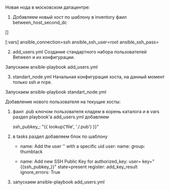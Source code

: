 Новая нода в московском датацентре:

1) Добавляем новый хост по шаблону в inventory фаил between_host_second_dc 

[<host-name>]
<host-ip>

[<host-name>:vars]
ansible_connection=ssh 
ansible_ssh_user=root
ansible_ssh_pass=<host-root-password>

2) add_users.yml Создание стандартного набора пользователей Between и их конфигурации.

  Запускаем ansible-playbook add_users.yml

3) standart_node.yml Начальная конфигурация хоста, на данный момент только ssh и nrpe.

  Запускаем ansible-playbook standart_node.yml
 

 
 
Добавление нового пользователя на текущие хосты:
 
1) фаил <USERNAME>.pub ключом пользователя кладем в корень каталога и в vars раздел playbook'а add_users.yml добавляем 

    ssh_pubkey_<USERNAME>: "{{ lookup('file', './<USERNAME>.pub') }}"

2) в tasks раздел добавляем блок по шаблону

    - name: Add the user '<USERNAME>' with a specific uid
      user:
        name: <USERNAME>
        group: thumbtack

    - name: Add new SSH Public Key for <USERNAME>
      authorized_key: user=<USERNAME> key="{{ssh_pubkey_<USERNAME>}}" state=present
      register: add_key_result
      ignore_errors: True
      
3) запускаем ansible-playbook add_users.yml